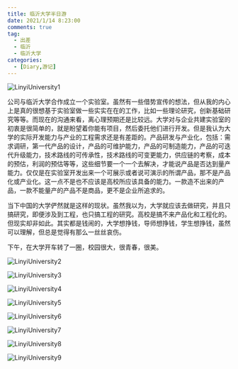 ```yaml
---
title: 临沂大学半日游
date: 2021/1/14 8:23:00
comments: true
tag: 
  - 出差
  - 临沂
  - 临沂大学
categories:
  - [Diary,游记]
---
```


![LinyiUniversity1](https://oss.xknife.net/LinyiUniversity1.jpg)

公司与临沂大学合作成立一个实验室。虽然有一些借势宣传的想法，但从我的内心上是真的很想基于实验室做一些实实在在的工作，比如一些理论研究，创新基础研究等等。而现在的沟通来看，离心理预期还是比较远。大学对与企业共建实验室的初衷是很简单的，就是盼望着你能有项目，然后委托他们进行开发。但是我认为大学的实际开发能力与产业的工程需求还是有差距的。产品研发与产业化，包括：需求调研，第一代产品的设计，产品的可维护能力，产品的可制造能力，产品的可迭代升级能力，技术路线的可传承性，技术路线的可变更能力，供应链的考察，成本的预估，利润的预估等等，这些细节要一个一个去解决，才能说产品是否达到量产能力。仅仅是在实验室开发出来一个可展示或者说可演示的所谓产品，那不是产品化或产业化。这一点不是也不应该是高校所应该具备的能力。一款造不出来的产品，一款不能量产的产品不是商品，更不是企业所追求的。

当下中国的大学俨然就是这样的现状。虽然我以为，大学就应该去做研究，并且只搞研究，即便涉及到工程，也只搞工程的研究。高校是搞不来产品化和工程化的。但现实却非如此。其实都是钱闹的，大学想挣钱，导师想挣钱，学生想挣钱，虽然可以理解，但总是觉得有那么一丝丝哀伤。

下午，在大学开车转了一圈，校园很大，很青春，很美。

![LinyiUniversity2](https://oss.xknife.net/LinyiUniversity2.jpg)

![LinyiUniversity3](https://oss.xknife.net/LinyiUniversity3.jpg)

![LinyiUniversity4](https://oss.xknife.net/LinyiUniversity4.jpg)

![LinyiUniversity5](https://oss.xknife.net/LinyiUniversity5.jpg)

![LinyiUniversity6](https://oss.xknife.net/LinyiUniversity6.jpg)

![LinyiUniversity7](https://oss.xknife.net/LinyiUniversity7.jpg)

![LinyiUniversity8](https://oss.xknife.net/LinyiUniversity8.jpg)

![LinyiUniversity9](https://oss.xknife.net/LinyiUniversity9.jpg)